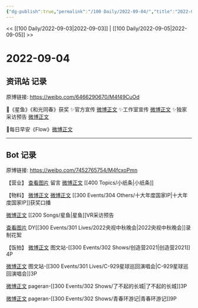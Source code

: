 ```yaml
---
{"dg-publish":true,"permalink":"/100 Daily/2022-09-04/","title":"2022-09-04","created":"2022-12-07T16:39:34.000+08:00","updated":"2023-04-11T14:46:33.413+08:00"}
---
```



<< [[100 Daily/2022-09-03\|2022-09-03]] | [[100 Daily/2022-09-05\|2022-09-05]] >>

# 2022-09-04

## 资讯站 记录

原博链接: https://weibo.com/6466290670/M4f49CuOd

🌟《星鱼》《和光同春》获奖
✨官方宣传 [微博正文](https://weibo.com/detail/4809927460128293)
✨工作室宣传 [微博正文](https://weibo.com/detail/4809954446022019)
✨独家采访预告 [微博正文](https://weibo.com/detail/4810071656366954)

🌟每日早安《Flow》[微博正文](https://weibo.com/detail/4809896132611680)

---
## Bot 记录

原博链接: https://weibo.com/7452765754/M4fcxoPmn

【营业】
[查看图片](https://wx2.sinaimg.cn/large/0088n2Pggy1h5uzfxutr5j30yi07ngm5.jpg) 留言 [微博正文](https://m.weibo.cn/1736988591/4803960362503865) [[400 Topics/小纸条\|小纸条]]

【物料】
[微博正文](https://m.weibo.cn/7738477510/4809923400044999) [微博正文](https://m.weibo.cn/1266269835/4809940898153154) [[300 Events/304 Others/十大年度国家IP\|十大年度国家IP]]获奖口播

[微博正文](https://m.weibo.cn/7738477510/4810055202111500) [[200 Songs/星鱼\|星鱼]]VR采访预告

[查看图片](https://wx1.sinaimg.cn/large/0088n2Pggy1h5uzfvaoj4j30u01hdgp0.jpg) DY[[300 Events/301 Lives/2022央视中秋晚会\|2022央视中秋晚会]]录制花絮

【饭拍】
[微博正文](https://m.weibo.cn/6987697229/4809939081762136) 图文站-[[300 Events/302 Shows/创造营2021\|创造营2021]] 4P

[微博正文](https://m.weibo.cn/6987697229/4810060125701783) 图文站-[[300 Events/301 Lives/C-929星球巡回演唱会\|C-929星球巡回演唱会]]3P

[微博正文](https://m.weibo.cn/7633014126/4809981880175525) pageran-[[300 Events/302 Shows/了不起的长城\|了不起的长城]]3P

[微博正文](https://m.weibo.cn/7633014126/4810033315189092) pageran-[[300 Events/302 Shows/青春环游记\|青春环游记]]9P
